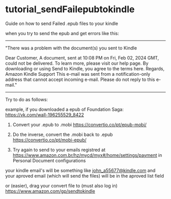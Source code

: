 # tutorial_sendFailepubtokindle
Guide on how to send Failed .epub files to your kindle

when you try to send the epub and get errors like this:

------
"There was a problem with the document(s) you sent to Kindle

Dear Customer,
A document, sent at 10:08 PM on Fri, Feb 02, 2024 GMT, could not be delivered.
To learn more, please visit our help page. By downloading or using Send to Kindle, you agree to the terms here.
Regards,
Amazon Kindle Support
This e-mail was sent from a notification-only address that cannot accept incoming e-mail. Please do not reply to this e-mail."

------


Try to do as follows:

example, if you downloaded a epub of Foundation Saga:
https://vk.com/wall-196255529_8422

1) Convert your .epub to .mobi
   https://convertio.co/pt/epub-mobi/

2) Do the inverse, convert the .mobi back to .epub
   https://convertio.co/pt/mobi-epub/

3) Try again to send to your emails registred at
 https://www.amazon.com.br/hz/mycd/myx#/home/settings/payment
in Personal Document configurations

your kindle email's will be something like 	john_a55677@kindle.com
and your aproved email (which will send the files) will be in the aproved list field

or (easier), drag your convert file to (must also log in)
https://www.amazon.com/gp/sendtokindle
